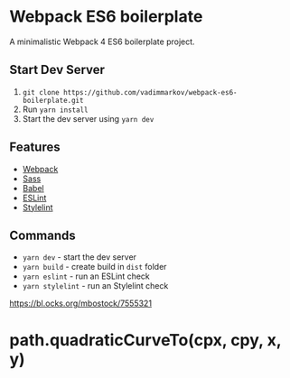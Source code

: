 # Webpack ES6 boilerplate

A minimalistic Webpack 4 ES6 boilerplate project.

## Start Dev Server

1.  `git clone https://github.com/vadimmarkov/webpack-es6-boilerplate.git`
2.  Run `yarn install`
3.  Start the dev server using `yarn dev`

## Features

* [Webpack](https://webpack.js.org/guides)
* [Sass](http://sass-lang.com/guide)
* [Babel](https://babeljs.io/docs/setup/#installation)
* [ESLint](https://eslint.org/docs/user-guide/getting-started)
* [Stylelint](https://stylelint.io/user-guide/)

## Commands

* `yarn dev` - start the dev server
* `yarn build` - create build in `dist` folder
* `yarn eslint` - run an ESLint check
* `yarn stylelint` - run an Stylelint check


https://bl.ocks.org/mbostock/7555321
# path.quadraticCurveTo(cpx, cpy, x, y)
